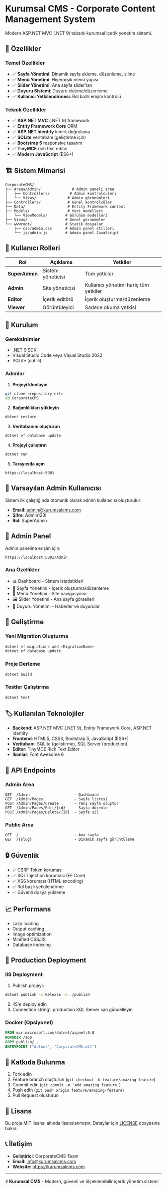 # Kurumsal CMS - Corporate Content Management System

Modern ASP.NET MVC (.NET 9) tabanlı kurumsal içerik yönetim sistemi.

## 🚀 Özellikler

### Temel Özellikler
- ✅ **Sayfa Yönetimi**: Dinamik sayfa ekleme, düzenleme, silme
- ✅ **Menü Yönetimi**: Hiyerarşik menü yapısı
- ✅ **Slider Yönetimi**: Ana sayfa slider'ları
- ✅ **Duyuru Sistemi**: Duyuru ekleme/düzenleme
- ✅ **Kullanıcı Yetkilendirmesi**: Rol bazlı erişim kontrolü

### Teknik Özellikler
- ✅ **ASP.NET MVC** (.NET 9) framework
- ✅ **Entity Framework Core** ORM
- ✅ **ASP.NET Identity** kimlik doğrulama
- ✅ **SQLite** veritabanı (geliştirme için)
- ✅ **Bootstrap 5** responsive tasarım
- ✅ **TinyMCE** rich text editor
- ✅ **Modern JavaScript** (ES6+)

## 🏗️ Sistem Mimarisi

```
CorporateCMS/
├── Areas/Admin/              # Admin paneli area
│   ├── Controllers/         # Admin kontrolcüleri
│   └── Views/              # Admin görünümleri
├── Controllers/            # Genel kontrolcüler
├── Data/                   # Entity Framework context
├── Models/                 # Veri modelleri
│   └── ViewModels/        # Görünüm modelleri
├── Views/                 # Genel görünümler
└── wwwroot/               # Statik dosyalar
    ├── css/admin.css      # Admin panel stilleri
    └── js/admin.js        # Admin panel JavaScript
```

## 🎯 Kullanıcı Rolleri

| Rol | Açıklama | Yetkiler |
|-----|----------|----------|
| **SuperAdmin** | Sistem yöneticisi | Tüm yetkiler |
| **Admin** | Site yöneticisi | Kullanıcı yönetimi hariç tüm yetkiler |
| **Editor** | İçerik editörü | İçerik oluşturma/düzenleme |
| **Viewer** | Görüntüleyici | Sadece okuma yetkisi |

## 🚀 Kurulum

### Gereksinimler
- .NET 9 SDK
- Visual Studio Code veya Visual Studio 2022
- SQLite (dahili)

### Adımlar

1. **Projeyi klonlayın**
```bash
git clone <repository-url>
cd CorporateCMS
```

2. **Bağımlılıkları yükleyin**
```bash
dotnet restore
```

3. **Veritabanını oluşturun**
```bash
dotnet ef database update
```

4. **Projeyi çalıştırın**
```bash
dotnet run
```

5. **Tarayıcıda açın**
```
https://localhost:5001
```

## 👤 Varsayılan Admin Kullanıcısı

Sistem ilk çalıştığında otomatik olarak admin kullanıcısı oluşturulur:

- **Email**: admin@kurumsalcms.com
- **Şifre**: Admin123!
- **Rol**: SuperAdmin

## 🎨 Admin Panel

Admin paneline erişim için:
```
https://localhost:5001/Admin
```

### Ana Özellikler
- 📊 Dashboard - Sistem istatistikleri
- 📄 Sayfa Yönetimi - İçerik oluşturma/düzenleme
- 🧭 Menü Yönetimi - Site navigasyonu
- 🖼️ Slider Yönetimi - Ana sayfa görselleri
- 📢 Duyuru Yönetimi - Haberler ve duyurular

## 🔧 Geliştirme

### Yeni Migration Oluşturma
```bash
dotnet ef migrations add <MigrationName>
dotnet ef database update
```

### Proje Derleme
```bash
dotnet build
```

### Testler Çalıştırma
```bash
dotnet test
```

## 🏷️ Kullanılan Teknolojiler

- **Backend**: ASP.NET MVC (.NET 9), Entity Framework Core, ASP.NET Identity
- **Frontend**: HTML5, CSS3, Bootstrap 5, JavaScript (ES6+)
- **Veritabanı**: SQLite (geliştirme), SQL Server (production)
- **Editor**: TinyMCE Rich Text Editor
- **İkonlar**: Font Awesome 6

## 📝 API Endpoints

### Admin Area
```
GET  /Admin                    - Dashboard
GET  /Admin/Pages              - Sayfa listesi
POST /Admin/Pages/Create       - Yeni sayfa oluştur
GET  /Admin/Pages/Edit/{id}    - Sayfa düzenle
POST /Admin/Pages/Delete/{id}  - Sayfa sil
```

### Public Area
```
GET  /                         - Ana sayfa
GET  /{slug}                   - Dinamik sayfa görüntüleme
```

## 🔒 Güvenlik

- ✅ CSRF Token koruması
- ✅ SQL Injection koruması (EF Core)
- ✅ XSS koruması (HTML encoding)
- ✅ Rol bazlı yetkilendirme
- ✅ Güvenli dosya yükleme

## 📈 Performans

- Lazy loading
- Output caching
- Image optimization
- Minified CSS/JS
- Database indexing

## 🚀 Production Deployment

### IIS Deployment
1. Publish projeyi:
```bash
dotnet publish -c Release -o ./publish
```

2. IIS'e deploy edin
3. Connection string'i production SQL Server için güncelleyin

### Docker (Opsiyonel)
```dockerfile
FROM mcr.microsoft.com/dotnet/aspnet:9.0
WORKDIR /app
COPY publish/ .
ENTRYPOINT ["dotnet", "CorporateCMS.dll"]
```

## 🤝 Katkıda Bulunma

1. Fork edin
2. Feature branch oluşturun (`git checkout -b feature/amazing-feature`)
3. Commit edin (`git commit -m 'Add amazing feature'`)
4. Push edin (`git push origin feature/amazing-feature`)
5. Pull Request oluşturun

## 📄 Lisans

Bu proje MIT lisansı altında lisanslanmıştır. Detaylar için [LICENSE](LICENSE) dosyasına bakın.

## 📞 İletişim

- **Geliştirici**: CorporateCMS Team
- **Email**: info@kurumsalcms.com
- **Website**: https://kurumsalcms.com

---

**⚡ Kurumsal CMS** - Modern, güvenli ve ölçeklenebilir içerik yönetim sistemi
